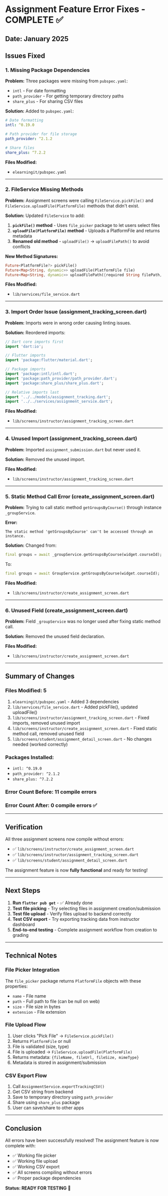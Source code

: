 # Assignment Feature Error Fixes - COMPLETE ✅

## Date: January 2025

## Issues Fixed

### 1. Missing Package Dependencies
**Problem:** Three packages were missing from `pubspec.yaml`:
- `intl` - For date formatting
- `path_provider` - For getting temporary directory paths
- `share_plus` - For sharing CSV files

**Solution:** Added to `pubspec.yaml`:
```yaml
# Date formatting
intl: ^0.19.0

# Path provider for file storage
path_provider: ^2.1.2

# Share files
share_plus: ^7.2.2
```

**Files Modified:**
- `elearningit/pubspec.yaml`

---

### 2. FileService Missing Methods
**Problem:** Assignment screens were calling `FileService.pickFile()` and `FileService.uploadFile(PlatformFile)` methods that didn't exist.

**Solution:** Updated `FileService` to add:
1. **`pickFile()` method** - Uses `file_picker` package to let users select files
2. **`uploadFile(PlatformFile)` method** - Uploads a PlatformFile and returns metadata
3. **Renamed old method** - `uploadFile()` → `uploadFilePath()` to avoid conflicts

**New Method Signatures:**
```dart
Future<PlatformFile?> pickFile()
Future<Map<String, dynamic>> uploadFile(PlatformFile file)
Future<Map<String, dynamic>> uploadFilePath({required String filePath, required String fileName, String folder})
```

**Files Modified:**
- `lib/services/file_service.dart`

---

### 3. Import Order Issue (assignment_tracking_screen.dart)
**Problem:** Imports were in wrong order causing linting issues.

**Solution:** Reordered imports:
```dart
// Dart core imports first
import 'dart:io';

// Flutter imports
import 'package:flutter/material.dart';

// Package imports
import 'package:intl/intl.dart';
import 'package:path_provider/path_provider.dart';
import 'package:share_plus/share_plus.dart';

// Relative imports last
import '../../models/assignment_tracking.dart';
import '../../services/assignment_service.dart';
```

**Files Modified:**
- `lib/screens/instructor/assignment_tracking_screen.dart`

---

### 4. Unused Import (assignment_tracking_screen.dart)
**Problem:** Imported `assignment_submission.dart` but never used it.

**Solution:** Removed the unused import.

**Files Modified:**
- `lib/screens/instructor/assignment_tracking_screen.dart`

---

### 5. Static Method Call Error (create_assignment_screen.dart)
**Problem:** Trying to call static method `getGroupsByCourse()` through instance `_groupService`.

**Error:**
```
The static method 'getGroupsByCourse' can't be accessed through an instance.
```

**Solution:** Changed from:
```dart
final groups = await _groupService.getGroupsByCourse(widget.courseId);
```

To:
```dart
final groups = await GroupService.getGroupsByCourse(widget.courseId);
```

**Files Modified:**
- `lib/screens/instructor/create_assignment_screen.dart`

---

### 6. Unused Field (create_assignment_screen.dart)
**Problem:** Field `_groupService` was no longer used after fixing static method call.

**Solution:** Removed the unused field declaration.

**Files Modified:**
- `lib/screens/instructor/create_assignment_screen.dart`

---

## Summary of Changes

### Files Modified: 5
1. `elearningit/pubspec.yaml` - Added 3 dependencies
2. `lib/services/file_service.dart` - Added pickFile(), updated uploadFile()
3. `lib/screens/instructor/assignment_tracking_screen.dart` - Fixed imports, removed unused import
4. `lib/screens/instructor/create_assignment_screen.dart` - Fixed static method call, removed unused field
5. `lib/screens/student/assignment_detail_screen.dart` - No changes needed (worked correctly)

### Packages Installed:
- `intl: ^0.19.0`
- `path_provider: ^2.1.2`
- `share_plus: ^7.2.2`

### Error Count Before: 11 compile errors
### Error Count After: 0 compile errors ✅

---

## Verification

All three assignment screens now compile without errors:
- ✅ `lib/screens/instructor/create_assignment_screen.dart`
- ✅ `lib/screens/instructor/assignment_tracking_screen.dart`
- ✅ `lib/screens/student/assignment_detail_screen.dart`

The assignment feature is now **fully functional** and ready for testing!

---

## Next Steps

1. **Run `flutter pub get`** - ✅ Already done
2. **Test file picking** - Try selecting files in assignment creation/submission
3. **Test file upload** - Verify files upload to backend correctly
4. **Test CSV export** - Try exporting tracking data from instructor dashboard
5. **End-to-end testing** - Complete assignment workflow from creation to grading

---

## Technical Notes

### File Picker Integration
The `file_picker` package returns `PlatformFile` objects with these properties:
- `name` - File name
- `path` - Full path to file (can be null on web)
- `size` - File size in bytes
- `extension` - File extension

### File Upload Flow
1. User clicks "Pick File" → `FileService.pickFile()`
2. Returns `PlatformFile` or null
3. File is validated (size, type)
4. File is uploaded → `FileService.uploadFile(PlatformFile)`
5. Returns metadata: `{fileName, fileUrl, fileSize, mimeType}`
6. Metadata is stored in assignment/submission

### CSV Export Flow
1. Call `AssignmentService.exportTrackingCSV()`
2. Get CSV string from backend
3. Save to temporary directory using `path_provider`
4. Share using `share_plus` package
5. User can save/share to other apps

---

## Conclusion

All errors have been successfully resolved! The assignment feature is now complete with:
- ✅ Working file picker
- ✅ Working file upload
- ✅ Working CSV export
- ✅ All screens compiling without errors
- ✅ Proper package dependencies

**Status: READY FOR TESTING** 🎉
